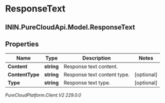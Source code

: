 # ResponseText

## ININ.PureCloudApi.Model.ResponseText

## Properties

|Name | Type | Description | Notes|
|------------ | ------------- | ------------- | -------------|
| **Content** | **string** | Response text content. | |
| **ContentType** | **string** | Response text content type. | [optional] |
| **Type** | **string** | Response text type. | [optional] |



_PureCloudPlatform.Client.V2 229.0.0_
